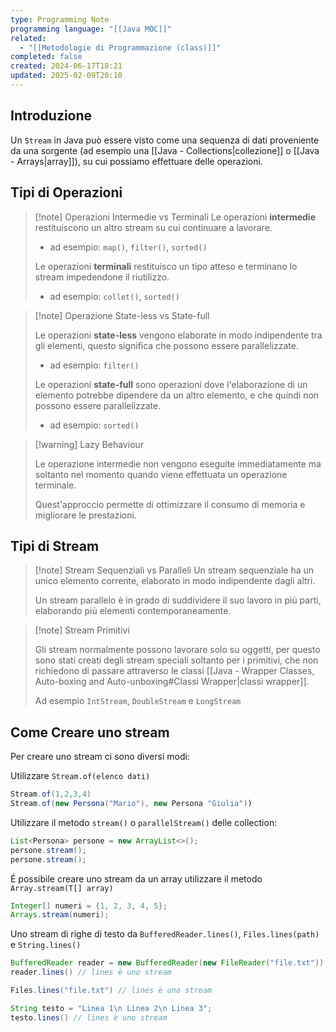 ```yaml
---
type: Programming Note
programming language: "[[Java MOC]]"
related:
  - "[[Metodologie di Programmazione (class)]]"
completed: false
created: 2024-06-17T18:21
updated: 2025-02-09T20:10
---
```

## Introduzione 

Un `Stream` in Java può essere visto come una sequenza di dati proveniente da una sorgente (ad esempio una [[Java - Collections|collezione]] o [[Java - Arrays|array]]), su cui possiamo effettuare delle operazioni.

## Tipi di Operazioni

>[!note] Operazioni Intermedie vs Terminali
>Le operazioni **intermedie** restituiscono un altro stream su cui continuare a lavorare.
>- ad esempio: `map()`, `filter()`, `sorted()` 
>
>Le operazioni **terminali** restituisco un tipo atteso e terminano lo stream impedendone il riutilizzo.
>- ad esempio: `collet()`, `sorted()`

>[!note] Operazione State-less vs State-full
>
>Le operazioni **state-less** vengono elaborate in modo indipendente tra gli elementi, questo significa che possono essere parallelizzate.
>- ad esempio: `filter()`
>
>Le operazioni **state-full** sono operazioni dove l'elaborazione di un elemento potrebbe dipendere da un altro elemento, e che quindi non possono essere parallelizzate.
>- ad esempio: `sorted()`

>[!warning] Lazy Behaviour
>
>Le operazione intermedie non vengono eseguite immediatamente ma soltanto nel momento quando viene effettuata un operazione terminale.
>
>Quest'approccio permette di ottimizzare il consumo di memoria e migliorare le prestazioni.

## Tipi di Stream

>[!note] Stream Sequenziali vs Paralleli
>Un stream sequenziale ha un unico elemento corrente, elaborato in modo indipendente dagli altri. 
>
>Un stream parallelo è in grado di suddividere il suo lavoro in più parti, elaborando più elementi contemporaneamente.

>[!note] Stream Primitivi
>
>Gli stream normalmente possono lavorare solo su oggetti, per questo sono stati creati degli stream speciali soltanto per i primitivi, che non richiedono di passare attraverso le classi [[Java - Wrapper Classes, Auto-boxing and Auto-unboxing#Classi Wrapper|classi wrapper]].
>
>Ad esempio `IntStream`, `DoubleStream` e `LongStream`

## Come Creare uno stream

Per creare uno stream ci sono diversi modi:

Utilizzare `Stream.of(elenco dati)` 

```java
Stream.of(1,2,3,4)
Stream.of(new Persona("Mario"), new Persona "Giulia"))
```

Utilizzare il metodo `stream()` o `parallelStream()` delle collection:

```java
List<Persona> persone = new ArrayList<>();
persone.stream();
persone.stream();
```

É possibile creare uno stream da un array utilizzare il metodo `Array.stream(T[] array)`

```java
Integer[] numeri = {1, 2, 3, 4, 5}; 
Arrays.stream(numeri);
```

Uno stream di righe di testo da `BufferedReader.lines()`, `Files.lines(path)` e `String.lines()`

```java
BufferedReader reader = new BufferedReader(new FileReader("file.txt")); 
reader.lines() // lines è uno stream

Files.lines("file.txt") // lines è uno stream

String testo = "Linea 1\n Linea 2\n Linea 3";
testo.lines() // lines è uno stream
```